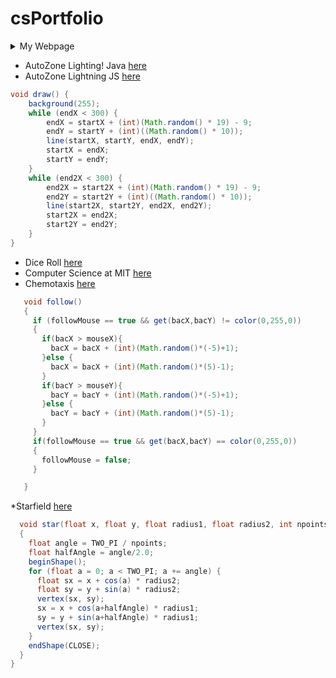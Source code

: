 # csPortfolio

<details>
  <summary> My Webpage </summary>
    https://husseins13.github.io/testWeb/dogPage/.
      
A source of pride in the development of this project was being able to explore both HTML and CSS for the first time. I learned how to manipulate both images and texts within these languages. Nothing in the creation of this webpage was particularly difficult, but I did learn how to make an image opaque when the mouse hovers over it. Here is a snippet of that code:

    <div class="w3-container">
        <img src="group.jpg" id="cent" class="w3-opacity w3-hover-opacity-off" alt="Norway" style="width:50%">
        <h3> To kick off the day, students met with Governor Dayton to share their vision for the future of Minnesota. </h3>
        <img src="dayton.jpg" id="cent" class="w3-opacity w3-hover-opacity-off" alt="Norway" style="width:50%">
    </div>
    
  </details>
      
      
* AutoZone Lighting! Java [here](https://husseins13.github.io/lightning2/)
* AutoZone Lightning JS [here](https://husseins13.github.io/lightning2/jsacs_lightning/)

```Java
void draw() {
    background(255);
    while (endX < 300) {
        endX = startX + (int)(Math.random() * 19) - 9;
        endY = startY + (int)((Math.random() * 10));
        line(startX, startY, endX, endY);
        startX = endX;
        startY = endY;
    }
    while (end2X < 300) {
        end2X = start2X + (int)(Math.random() * 19) - 9;
        end2Y = start2Y + (int)((Math.random() * 10));
        line(start2X, start2Y, end2X, end2Y);
        start2X = end2X;
        start2Y = end2Y;
    }
}

```
* Dice Roll [here](https://husseins13.github.io/dice3/)
* Computer Science at MIT [here](https://docs.google.com/presentation/d/e/2PACX-1vSr-_JrrET3n5xBaLSEZix7rZ2E2e36VktTxQe9m339OE6w0e5tl992_AbKmIOQKuY9DkCQBhBwAzbo/pub?start=true&loop=true&delayms=10000)
* Chemotaxis [here](https://husseins13.github.io/chemotaxis4/)

```Java
   void follow()
   {
     if (followMouse == true && get(bacX,bacY) != color(0,255,0))
     {
       if(bacX > mouseX){
         bacX = bacX + (int)(Math.random()*(-5)+1);
       }else {
         bacX = bacX + (int)(Math.random()*(5)-1);
       }
       if(bacY > mouseY){
         bacY = bacY + (int)(Math.random()*(-5)+1);
       }else {
         bacY = bacY + (int)(Math.random()*(5)-1);
       }  
     }
     if(followMouse == true && get(bacX,bacY) == color(0,255,0))
     {
       followMouse = false;
     }

   }
   ```
*Starfield [here](https://husseins13.github.io/starfield5/)

```Java
  void star(float x, float y, float radius1, float radius2, int npoints)
  {
    float angle = TWO_PI / npoints;
    float halfAngle = angle/2.0;
    beginShape();
    for (float a = 0; a < TWO_PI; a += angle) {
      float sx = x + cos(a) * radius2;
      float sy = y + sin(a) * radius2;
      vertex(sx, sy);
      sx = x + cos(a+halfAngle) * radius1;
      sy = y + sin(a+halfAngle) * radius1;
      vertex(sx, sy);
    }
    endShape(CLOSE);
  }
}
```
